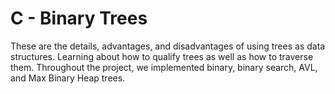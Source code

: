 <h1>C - Binary Trees </h1>

<p>These are the details, advantages, and disadvantages of using trees as data structures. Learning about how to qualify trees as well as how to traverse them. Throughout the project, we implemented binary, binary search, AVL, and Max Binary Heap trees.</p>

